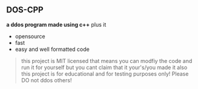 ## DOS-CPP
**a ddos program made using c++**
plus it

 - opensource
 - fast
 - easy and well formatted code

> this project is MIT licensed that means you can modfiy the code and run it for yourself but you cant claim that it your's/you made it
> also this project is for educational and for testing purposes only! Please DO not ddos others!
